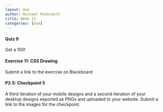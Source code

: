 ```yaml
---
layout: due
author: Michael McDermott
title: Week 11
categories: [due]
---
```

#### Quiz 9
Get a 100!

#### Exercise 11: CSS Drawing
Submit a link to the exercise on Blackboard

#### P2.5: Checkpoint 5
A third iteration of your mobile designs and a second iteration of your desktop designs exported as PNGs and uploaded to your website. Submit a link to the images for the checkpoint.
